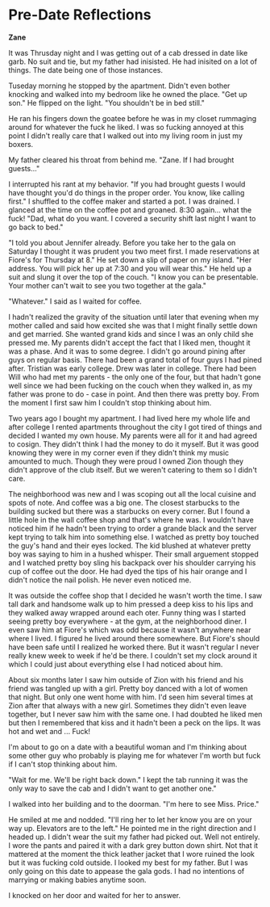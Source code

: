 # Pre-Date Reflections

**Zane**

It was Thrusday night and I was getting out of a cab dressed in date like garb.  No suit and tie, but my father had inisisted.  He had inisited on a lot of things.  The date being one of those instances.

Tuseday morning he stopped by the apartment.  Didn't even bother knocking and walked into my bedroom like he owned the place.  "Get up son."  He flipped on the light.  "You shouldn't be in bed still."

He ran his fingers down the goatee before he was in my closet rummaging around for whatever the fuck he liked.  I was so fucking annoyed at this point I didn't really care that I walked out into my living room in just my boxers.

My father cleared his throat from behind me.  "Zane.  If I had brought guests..."

I interrupted his rant at my behavior.  "If you had brought guests I would have thought you'd do things in the proper order.  You know, like calling first."  I shuffled to the coffee maker and started a pot.  I was drained.  I glanced at the time on the coffee pot and groaned.  8:30 again... what the fuck!  "Dad, what do you want.  I covered a security shift last night I want to go back to bed."

"I told you about Jennifer already.  Before you take her to the gala on Saturday I thought it was prudent you two meet first.  I made reservations at Fiore's for Thursday at 8."  He set down a slip of paper on my island.  "Her address.  You will pick her up at 7:30 and you will wear this."  He held up a suit and slung it over the top of the couch.  "I know you can be presentable.  Your mother can't wait to see you two together at the gala."

"Whatever."  I said as I waited for coffee.

I hadn't realized the gravity of the situation until later that evening when my mother called and said how excited she was that I might finally settle down and get married.  She wanted grand kids and since I was an only child she pressed me.  My parents didn't accept the fact that I liked men, thought it was a phase.  And it was to some degree.  I didn't go around pining after guys on regular basis.  There had been a grand total of four guys I had pined after.  Tristian was early college.  Drew was later in college.  There had been Will who had met my parents - the only one of the four, but that hadn't gone well since we had been fucking on the couch when they walked in, as my father was prone to do - case in point. And then there was pretty boy.  From the moment I first saw him I couldn't stop thinking about him.

Two years ago I bought my apartment.  I had lived here my whole life and after college I rented apartments throughout the city I got tired of things and decided I wanted my own house.  My parents were all for it and had agreed to cosign.  They didn't think I had the money to do it myself.  But it was good knowing they were in my corner even if they didn't think my music amounted to much.  Though they were proud I owned Zion though they didn't approve of the club itself.  But we weren't catering to them so I didn't care.

The neighborhood was new and I was scoping out all the local cuisine and spots of note.  And coffee was a big one.  The closest starbucks to the building sucked but there was a starbucks on every corner.  But I found a little hole in the wall coffee shop and that's where he was.  I wouldn't have noticed him if he hadn't been trying to order a grande black and the server kept trying to talk him into something else.  I watched as pretty boy touched the guy's hand and their eyes locked.  The kid blushed at whatever pretty boy was saying to him in a hushed whisper.  Their small arguement stopped and I watched pretty boy sling his backpack over his shoulder carrying his cup of coffee out the door.  He had dyed the tips of his hair orange and I didn't notice the nail polish.  He never even noticed me.

It was outside the coffee shop that I decided he wasn't worth the time.  I saw tall dark and handsome walk up to him pressed a deep kiss to his lips and they walked away wrapped around each oter.  Funny thing was I started seeing pretty boy everywhere - at the gym, at the neighborhood diner.  I even saw him at Fiore's which was odd because it wasn't anywhere near where I lived.  I figured he lived around there somewhere.  But Fiore's should have been safe until I realized he worked there.  But it wasn't regular I never really knew week to week if he'd be there.  I couldn't set my clock around it which I could just about everything else I had noticed about him.

About six months later I saw him outside of Zion with his friend and his friend was tangled up with a girl.  Pretty boy danced with a lot of women that night.  But only one went home with him.  I'd seen him several times at Zion after that always with a new girl.  Sometimes they didn't even leave together, but I never saw him with the same one.  I had doubted he liked men but then I remembered that kiss and it hadn't been a peck on the lips.  It was hot and wet and ... Fuck!

I'm about to go on a date with a beautiful woman and I'm thinking about some other guy who probably is playing me for whatever I'm worth but fuck if I can't stop thinking about him.

"Wait for me.  We'll be right back down."  I kept the tab running it was the only way to save the cab and I didn't want to get another one."

I walked into her building and to the doorman. "I'm here to see Miss. Price."

He smiled at me and nodded.  "I'll ring her to let her know you are on your way up.  Elevators are to the left."  He pointed me in the right direction and I headed up.  I didn't wear the suit my father had picked out.  Well not entirely.  I wore the pants and paired it with a dark grey button down shirt. Not that it mattered at the moment the thick leather jacket that I wore ruined the look but it was fucking cold outside.  I looked my best for my father.  But I was only going on this date to appease the gala gods.  I had no intentions of marrying or making babies anytime soon.

I knocked on her door and waited for her to answer.